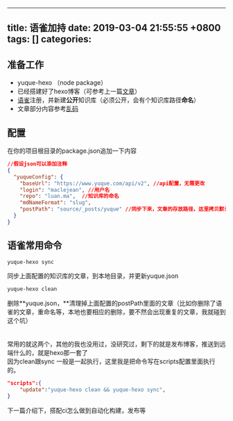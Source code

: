 
---
title: 语雀加持
date: 2019-03-04 21:55:55 +0800
tags: []
categories: 
---
<a name="88210852"></a>
## 准备工作
* yuque-hexo （node package）
* 已经搭建好了hexo博客（可参考上一篇[文章](https://maclejean.github.io/2019/02/26/yuque/config/)）
* [语雀](https://www.yuque.com/dashboard)注册，并新建**公开**知识库（必须公开，会有个知识库路径**命名**）
* 文章部分内容参考[乱码](https://luan.ma/post/yuque2blog/)
<a name="224e2ccd"></a>
## 配置
在你的项目根目录的package.json追加一下内容
```json
//假设json可以添加注释
{
  "yuqueConfig": {
    "baseUrl": "https://www.yuque.com/api/v2", //api配置，无需更改
    "login": "maclejean", //用户名
    "repo": "luan.ma",  //知识库的命名
    "mdNameFormat": "slug", 
    "postPath": "source/_posts/yuque" //同步下来，文章的存放路径，这里拷贝默认即可
  }
}
```

<a name="6f7e90ea"></a>
## 语雀常用命令

```bash
yuque-hexo sync
```
同步上面配置的知识库的文章，到本地目录，并更新yuque.json<br />

```bash
yuque-hexo clean
```
删除**yuque.json，**清理掉上面配置的postPath里面的文章（比如你删除了语雀的文章，重命名等，本地也要相应的删除，要不然会出现重复的文章，我就碰到这个坑）<br /><br /><br />常用的就这两个，其他的我也没用过，没研究过，剩下的就是发布博客，推送到远端什么的，就是hexo那一套了<br />因为clean跟sync 一般是一起执行，这里我是把命令写在scripts配置里面执行的。

```json
"scripts":{
    "update":"yuque-hexo clean && yuque-hexo sync",
}
```
下一篇介绍下，搭配ci怎么做到自动化构建，发布等

